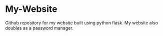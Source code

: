 # My-Website
Github repository for my website built using python flask.
My website also doubles as a password manager.
